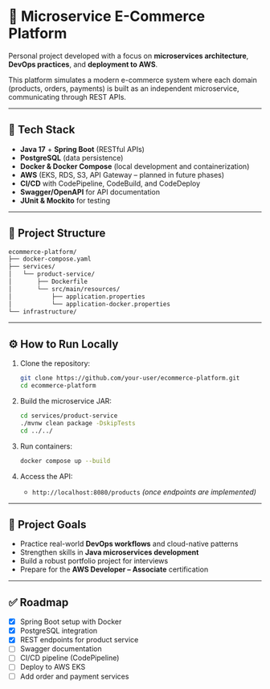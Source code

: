 # 🛒 Microservice E-Commerce Platform

Personal project developed with a focus on **microservices architecture**, **DevOps practices**, and **deployment to AWS**.

This platform simulates a modern e-commerce system where each domain (products, orders, payments) is built as an independent microservice, communicating through REST APIs.

---

## 🚀 Tech Stack

- **Java 17** + **Spring Boot** (RESTful APIs)
- **PostgreSQL** (data persistence)
- **Docker & Docker Compose** (local development and containerization)
- **AWS** (EKS, RDS, S3, API Gateway – planned in future phases)
- **CI/CD** with CodePipeline, CodeBuild, and CodeDeploy
- **Swagger/OpenAPI** for API documentation
- **JUnit & Mockito** for testing

---

## 📁 Project Structure

```bash
ecommerce-platform/
├── docker-compose.yaml             
├── services/
│   └── product-service/           
│       ├── Dockerfile
│       └── src/main/resources/
│           ├── application.properties
│           └── application-docker.properties
└── infrastructure/                 
```

---

## ⚙️ How to Run Locally

1. Clone the repository:
   ```bash
   git clone https://github.com/your-user/ecommerce-platform.git
   cd ecommerce-platform
   ```

2. Build the microservice JAR:
   ```bash
   cd services/product-service
   ./mvnw clean package -DskipTests
   cd ../../
   ```

3. Run containers:
   ```bash
   docker compose up --build
   ```

4. Access the API:
   - `http://localhost:8080/products` *(once endpoints are implemented)*

---

## 🎯 Project Goals

- Practice real-world **DevOps workflows** and cloud-native patterns
- Strengthen skills in **Java microservices development**
- Build a robust portfolio project for interviews
- Prepare for the **AWS Developer – Associate** certification

---

## ✅ Roadmap

- [x] Spring Boot setup with Docker
- [x] PostgreSQL integration
- [x] REST endpoints for product service
- [ ] Swagger documentation
- [ ] CI/CD pipeline (CodePipeline)
- [ ] Deploy to AWS EKS
- [ ] Add order and payment services
